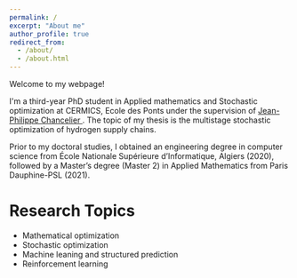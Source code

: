 ```yaml
---
permalink: /
excerpt: "About me"
author_profile: true
redirect_from: 
  - /about/
  - /about.html
---
```


Welcome to my webpage!

I'm a third-year PhD student in Applied mathematics and Stochastic optimization at CERMICS, Ecole des Ponts under the supervision of <a href="http://cermics.enpc.fr/~jpc/">
Jean-Philippe Chancelier </a>. The topic of my thesis is the multistage stochastic optimization of hydrogen supply chains.

Prior to my doctoral studies, I obtained an engineering degree in computer science from École Nationale Supérieure d’Informatique, Algiers (2020), followed by a Master’s degree (Master 2) in Applied Mathematics from Paris Dauphine-PSL (2021).

Research Topics
======

* Mathematical optimization
* Stochastic optimization
* Machine leaning and structured prediction 
* Reinforcement learning
